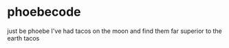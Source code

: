 # phoebecode
just be phoebe
I've had tacos on the moon and find them far superior to the earth tacos
